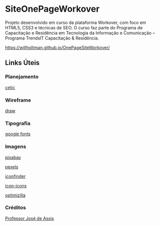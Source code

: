 # SiteOnePageWorkover
Projeto desenvolvido em curso da plataforma Workover, com foco em HTML5, CSS3 e técnicas de SEO.
O curso faz parte do Programa de Capacitação e Residência em Tecnologia da Informação e Comunicação – Programa TrendsIT Capacitação & Residência.

https://willholtman.github.io/OnePageSiteWorkover/

## Links Úteis
### Planejamento
[cetic](https://cetic.br/)
### Wireframe
[draw](https://app.diagrams.net/)
### Tipografia
[google fonts](https://fonts.google.com/)
### Imagens
[pixabay](https://pixabay.com/pt/)

[pexels](https://www.pexels.com/pt-br/)

[iconfinder](https://www.iconfinder.com/)

[icon-icons](https://icon-icons.com/)

[optimizilla](https://imagecompressor.com/)

### Créditos
[Professor José de Assis](https://github.com/professorjosedeassis)
